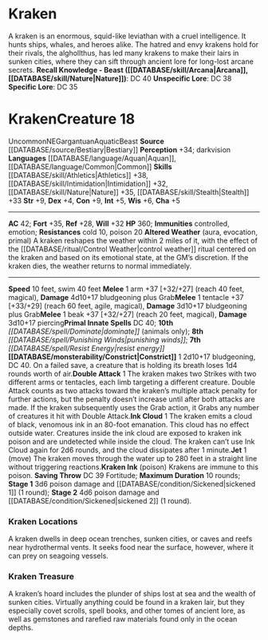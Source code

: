 ﻿---
ac: '42'
alignment: NE
all_resistance: null
burrow_speed: null
charisma: '+5'
climb_speed: null
constitution: '+9'
creature_ability:
- Altered Weather
- Constrict
- Double Attack
- Ink Cloud
- Jet
- Kraken Ink
creature_family: null
dexterity: '+4'
element: null
fly_speed: null
fortitude: '+35'
hardness: null
hp: '360'
id: '275'
immunity:
- controlled
- emotion
intelligence: '+5'
land_speed: '10'
language:
- '[[DATABASE/language/Aquan|Aquan]]'
- '[[DATABASE/language/Common|Common]]'
level: '18'
max_speed: '40'
name: Kraken
perception: '+34'
rarity: Uncommon
reflex: '+28'
resistance:
- cold 10
- poison 20
rus_type_level: null
school: null
sense:
- darkvision
size: Gargantuan
skill:
- '[[DATABASE/skill/Athletics|Athletics]] +38'
- '[[DATABASE/skill/Intimidation|Intimidation]] +32'
- '[[DATABASE/skill/Nature|Nature]] +35'
- '[[DATABASE/skill/Stealth|Stealth]] +33'
source: '[[DATABASE/source/Bestiary|Bestiary]]'
speed:
- 10 feet
- swim 40 feet
spell:
- '[[DATABASE/spell/Dominate|Dominate]]'
- '[[DATABASE/spell/Punishing Winds|PunishingWinds]]'
- '[[DATABASE/spell/Resist Energy|Resist Energy]]'
strength: '+9'
strength_req: '9'
strongest_save:
- Fortitude
swim_speed: '40'
trait:
- '[[DATABASE/trait/Aquatic|Aquatic]]'
- '[[DATABASE/trait/Beast|Beast]]'
- '[[DATABASE/trait/Uncommon|Uncommon]]'
type: Creature
vision: Darkvision
weakest_save:
- Reflex
weakness: null
will: '+32'
wisdom: '+6'

---
# Kraken

A kraken is an enormous, squid-like leviathan with a cruel intelligence. It hunts ships, whales, and heroes alike. The hatred and envy krakens hold for their rivals, the alghollthus, has led many krakens to make their lairs in sunken cities, where they can sift through ancient lore for long-lost arcane secrets.
**Recall Knowledge - Beast ([[DATABASE/skill/Arcana|Arcana]], [[DATABASE/skill/Nature|Nature]])**: DC 40
**Unspecific Lore**: DC 38
**Specific Lore**: DC 35

# Kraken<span class="item-type">Creature 18</span>

<span class="trait-uncommon item-trait">Uncommon</span><span class="trait-alignment item-trait">NE</span><span class="trait-size item-trait">Gargantuan</span><span class="item-trait">Aquatic</span><span class="item-trait">Beast</span>
**Source** [[DATABASE/source/Bestiary|Bestiary]]
**Perception** +34; darkvision
**Languages** [[DATABASE/language/Aquan|Aquan]], [[DATABASE/language/Common|Common]]
**Skills** [[DATABASE/skill/Athletics|Athletics]] +38, [[DATABASE/skill/Intimidation|Intimidation]] +32, [[DATABASE/skill/Nature|Nature]] +35, [[DATABASE/skill/Stealth|Stealth]] +33
**Str** +9, **Dex** +4, **Con** +9, **Int** +5, **Wis** +6, **Cha** +5

---
**AC** 42; **Fort** +35, **Ref** +28, **Will** +32
**HP** 360; **Immunities** controlled, emotion; **Resistances** cold 10, poison 20
<span class="in-box-ability">**Altered Weather** (aura, evocation, primal) A kraken reshapes the weather within 2 miles of it, with the effect of the [[DATABASE/ritual/Control Weather|control weather]] ritual centered on the kraken and based on its emotional state, at the GM’s discretion. If the kraken dies, the weather returns to normal immediately.</span>

---
**Speed** 10 feet, swim 40 feet
<span class="in-box-ability">**Melee** <span class="action-icon">1</span> arm +37 [+32/+27] (reach 40 feet, magical), **Damage** 4d10+17 bludgeoning plus Grab</span><span class="in-box-ability">**Melee** <span class="action-icon">1</span> tentacle +37 [+33/+29] (reach 60 feet, agile, magical), **Damage** 3d10+17 bludgeoning plus Grab</span><span class="in-box-ability">**Melee** <span class="action-icon">1</span> beak +37 [+32/+27] (reach 20 feet, magical), **Damage** 3d10+17 piercing</span>**Primal Innate Spells** DC 40; **10th** _[[DATABASE/spell/Dominate|dominate]]_ (animals only); **8th** _[[DATABASE/spell/Punishing Winds|punishing winds]]_; **7th** _[[DATABASE/spell/Resist Energy|resist energy]]_
<span class="in-box-ability">**[[DATABASE/monsterability/Constrict|Constrict]]** <span class="action-icon">1</span> 2d10+17 bludgeoning, DC 40. On a failed save, a creature that is holding its breath loses 1d4 rounds worth of air.</span><span class="in-box-ability">**Double Attack** <span class="action-icon">1</span> The kraken makes two Strikes with two different arms or tentacles, each limb targeting a different creature. Double Attack counts as two attacks toward the kraken’s multiple attack penalty for further actions, but the penalty doesn’t increase until after both attacks are made. If the kraken subsequently uses the Grab action, it Grabs any number of creatures it hit with Double Attack.</span><span class="in-box-ability">**Ink Cloud** <span class="action-icon">1</span> The kraken emits a cloud of black, venomous ink in an 80-foot emanation. This cloud has no effect outside water. Creatures inside the ink cloud are exposed to kraken ink poison and are undetected while inside the cloud. The kraken can’t use Ink Cloud again for 2d6 rounds, and the cloud dissipates after 1 minute.</span><span class="in-box-ability">**Jet** <span class="action-icon">1</span> (move) The kraken moves through the water up to 280 feet in a straight line without triggering reactions.</span><span class="in-box-ability">**Kraken Ink** (poison) Krakens are immune to this poison. **Saving Throw** DC 39 Fortitude; **Maximum Duration** 10 rounds; **Stage 1** 3d6 poison damage and [[DATABASE/condition/Sickened|sickened 1]] (1 round); **Stage 2** 4d6 poison damage and [[DATABASE/condition/Sickened|sickened 2]] (1 round).</span>

###  Kraken Locations

A kraken dwells in deep ocean trenches, sunken cities, or caves and reefs near hydrothermal vents. It seeks food near the surface, however, where it can prey on seagoing vessels.

###  Kraken Treasure

A kraken’s hoard includes the plunder of ships lost at sea and the wealth of sunken cities. Virtually anything could be found in a kraken lair, but they especially covet scrolls, spell books, and other tomes of ancient lore, as well as gemstones and rarefied raw materials found only in the ocean depths.